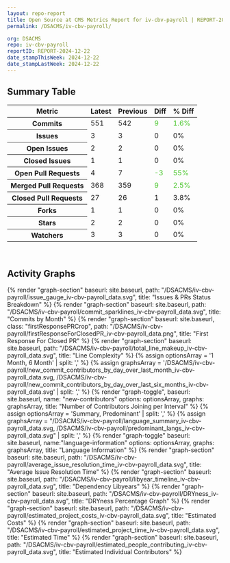 ```yaml
---
layout: repo-report
title: Open Source at CMS Metrics Report for iv-cbv-payroll | REPORT-2024-12-22
permalink: /DSACMS/iv-cbv-payroll/

org: DSACMS
repo: iv-cbv-payroll
reportID: REPORT-2024-12-22
date_stampThisWeek: 2024-12-22
date_stampLastWeek: 2024-12-22
---
```

<div class="summary-table">
  <table class="usa-table usa-table--borderless">
    <h2> Summary Table </h2>
    <thead>
      <tr>
        <th scope="col">Metric</th>
        <th scope="col">Latest</th>
        <th scope="col">Previous</th>
        <th scope="col">Diff</th>
        <th scope="col">% Diff</th>
      </tr>
    </thead>
    <tbody>
      <tr>
        <th scope="row">Commits</th>
        <td>551</td>
        <td>542</td>
        <td style="color: #45c527" >9</td>
        <td style="color: #45c527" >1.6%</td>
      </tr>
      <tr>
        <th scope="row">Issues</th>
        <td>3</td>
        <td>3</td>
        <td style="" >0</td>
        <td style="" >0%</td>
      </tr>
      <tr>
        <th scope="row">Open Issues</th>
        <td>2</td>
        <td>2</td>
        <td style="" >0</td>
        <td style="" >0%</td>
      </tr>
      <tr>
        <th scope="row">Closed Issues</th>
        <td>1</td>
        <td>1</td>
        <td style="" >0</td>
        <td style="" >0%</td>
      </tr>
      <tr>
        <th scope="row">Open Pull Requests</th>
        <td>4</td>
        <td>7</td>
        <td style="color: #45c527" >-3</td>
        <td style="color: #45c527" >55%</td>
      </tr>
      <tr>
        <th scope="row">Merged Pull Requests</th>
        <td>368</td>
        <td>359</td>
        <td style="color: #45c527" >9</td>
        <td style="color: #45c527" >2.5%</td>
      </tr>
      <tr>
        <th scope="row">Closed Pull Requests</th>
        <td>27</td>
        <td>26</td>
        <td style="" >1</td>
        <td style="" >3.8%</td>
      </tr>
      <tr>
        <th scope="row">Forks</th>
        <td>1</td>
        <td>1</td>
        <td style="" >0</td>
        <td style="" >0%</td>
      </tr>
      <tr>
        <th scope="row">Stars</th>
        <td>2</td>
        <td>2</td>
        <td style="" >0</td>
        <td style="" >0%</td>
      </tr>
      <tr>
        <th scope="row">Watchers</th>
        <td>3</td>
        <td>3</td>
        <td style="" >0</td>
        <td style="" >0%</td>
      </tr>
    </tbody>
  </table>
</div>
<div class="graph-container">
  <br>
  <h2>Activity Graphs</h2>
  <div class="all-graphs">
    <!--- Issues/PRs Status Breakdown Graph -->
    {% render "graph-section"  baseurl: site.baseurl, path: "/DSACMS/iv-cbv-payroll/issue_gauge_iv-cbv-payroll_data.svg", title: "Issues & PRs Status Breakdown" %}
    <!--- Contributor Activity Line Graph -->
    {% render "graph-section" baseurl: site.baseurl, path: "/DSACMS/iv-cbv-payroll/commit_sparklines_iv-cbv-payroll_data.svg", title: "Commits by Month" %}
    <!--- First Response For Closed PR Scatterplot -->
    {% render "graph-section" baseurl: site.baseurl, class: "firstResponsePRCrop", path: "/DSACMS/iv-cbv-payroll/firstResponseForClosedPR_iv-cbv-payroll_data.png", title: "First Response For Closed PR" %}
    <!--- Line Complexity Graphs -->
    {% render "graph-section" baseurl: site.baseurl, path: "/DSACMS/iv-cbv-payroll/total_line_makeup_iv-cbv-payroll_data.svg", title: "Line Complexity" %}
    <!--- New Commit Contributors by Day over Last Month and Last 6 Months -->
      {% assign optionsArray = '1 Month, 6 Month' | split: ',' %}
      {% assign graphsArray = '/DSACMS/iv-cbv-payroll/new_commit_contributors_by_day_over_last_month_iv-cbv-payroll_data.svg, /DSACMS/iv-cbv-payroll/new_commit_contributors_by_day_over_last_six_months_iv-cbv-payroll_data.svg' | split: ',' %}
      {% render "graph-toggle", baseurl: site.baseurl, name: "new-contributors" options: optionsArray, graphs: graphsArray, title: "Number of Contributors Joining per Interval" %}
    <!-- Languages Graphs - Summary + Predominant -->
    {% assign optionsArray = 'Summary, Predominant' | split: ',' %}
    {% assign graphsArray = "/DSACMS/iv-cbv-payroll/language_summary_iv-cbv-payroll_data.svg, /DSACMS/iv-cbv-payroll/predominant_langs_iv-cbv-payroll_data.svg" | split: ',' %}
    {% render "graph-toggle" baseurl: site.baseurl, name:"language-information" options: optionsArray, graphs: graphsArray, title: "Language Information" %}
    <!-- Average Issue Resolution Time -->
    {% render "graph-section" baseurl: site.baseurl, path: "/DSACMS/iv-cbv-payroll/average_issue_resolution_time_iv-cbv-payroll_data.svg", title: "Average Issue Resolution Time" %}
    <!-- Libyear Timeline Graph -->
    {% render "graph-section" baseurl: site.baseurl, path: "/DSACMS/iv-cbv-payroll/libyear_timeline_iv-cbv-payroll_data.svg", title: "Dependency Libyears" %}
    <!-- DRYness Percentages Graph -->
    {% render "graph-section" baseurl: site.baseurl, path: "/DSACMS/iv-cbv-payroll/DRYness_iv-cbv-payroll_data.svg", title: "DRYness Percentage Graph" %}
    <!-- Cost Estimate Chart -->
    {% render "graph-section" baseurl: site.baseurl, path: "/DSACMS/iv-cbv-payroll/estimated_project_costs_iv-cbv-payroll_data.svg", title: "Estimated Costs" %}
     <!-- Time Estimate Chart -->
    {% render "graph-section" baseurl: site.baseurl, path: "/DSACMS/iv-cbv-payroll/estimated_project_time_iv-cbv-payroll_data.svg", title: "Estimated Time" %}
    <!-- Contributor Estimate Chart -->
    {% render "graph-section" baseurl: site.baseurl, path: "/DSACMS/iv-cbv-payroll/estimated_people_contributing_iv-cbv-payroll_data.svg", title: "Estimated Individual Contributors" %}
</div>